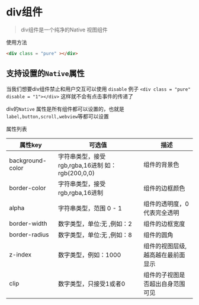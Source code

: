 # div组件

> div组件是一个纯净的Native 视图组件

使用方法

```html
<div class = "pure" ></div>
```

## 支持设置的`Native`属性
当我们想要div组件禁止和用户交互可以使用 `disable` 
例子 `<div class = "pure" disable = "1"></div>` 这样就不会有点击事件的传递了

div的`Native` 属性是所有组件都可以设置的，也就是`label,button,scroll,webview`等都可以设置

属性列表

| 属性key | 可选值 | 描述 |
| --- | --- | --- |
| background-color| 字符串类型，接受rgb,rgba,16进制 如：rgb(200,0,0)| 组件的背景色 |
| border-color| 字符串类型，接受rgb,rgba,16进制 | 组件的边框颜色 |
| alpha| 字符串类型，范围 0 - 1  | 组件的透明度，0代表完全透明 |
| border-width| 数字类型，单位:无 ,例如：2 | 组件的边框宽度 |
| border-radius| 数字类型，单位:无 ,例如：8| 组件的圆角 |
| z-index| 数字类型，例如：1000 | 组件的视图层级,越高越在最前面显示 |
| clip| 数字类型，只接受1或者0 | 组件的子视图是否超出自身范围可见|




